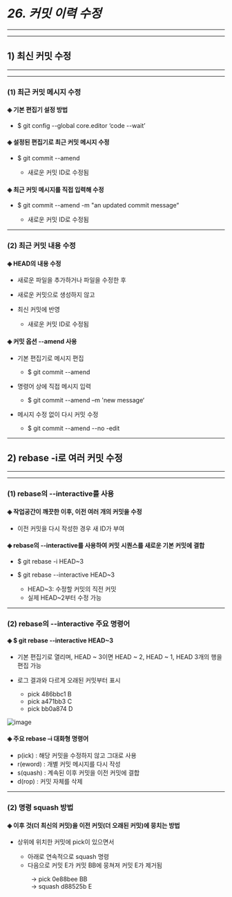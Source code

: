 # *26. 커밋 이력 수정*
- - -
* * *
## 1) 최신 커밋 수정
- - -
* * *
### (1) 최근 커밋 메시지 수정
#### ◈ 기본 편집기 설정 방법
  - $ git config --global core.editor ‘code --wait’
#### ◈ 설정된 편집기로 최근 커밋 메시지 수정
  - $ git commit --amend

    - 새로운 커밋 ID로 수정됨
#### ◈ 최근 커밋 메시지를 직접 입력해 수정
  - $ git commit --amend -m "an updated commit message“

    - 새로운 커밋 ID로 수정됨
- - -
### (2) 최근 커밋 내용 수정
#### ◈ HEAD의 내용 수정
  - 새로운 파일을 추가하거나 파일을 수정한 후

  - 새로운 커밋으로 생성하지 않고

  - 최신 커밋에 반영
    - 새로운 커밋 ID로 수정됨
#### ◈ 커밋 옵션 --amend 사용
  - 기본 편집기로 메시지 편집

    - $ git commit --amend
  - 명령어 상에 직접 메시지 입력

    - $ git commit --amend –m 'new message‘
  - 메시지 수정 없이 다시 커밋 수정

    - $ git commit --amend --no -edit
- - -
## 2) rebase -i로 여러 커밋 수정
- - -
* * *
### (1) rebase의 --interactive를 사용
#### ◈ 작업공간이 깨끗한 이후, 이전 여러 개의 커밋을 수정
  - 이전 커밋을 다시 작성한 경우 새 ID가 부여
#### ◈ rebase의 --interactive를 사용하여 커밋 시퀀스를 새로운 기본 커밋에 결합
  - $ git rebase -i HEAD~3

  - $ git rebase --interactive HEAD~3
    - HEAD~3: 수정할 커밋의 직전 커밋
    - 실제 HEAD~2부터 수정 가능
- - -
### (2) rebase의 --interactive 주요 명령어
#### ◈ $ git rebase --interactive HEAD~3
  - 기본 편집기로 열리며, HEAD ~ 3이면 HEAD ~ 2, HEAD ~ 1, HEAD 3개의 행을 편집 가능

  - 로그 결과와 다르게 오래된 커밋부터 표시
    - pick 486bbc1 B
    - pick a471bb3 C
    - pick bb0a874 D

![image](https://github.com/JD12321/1-2-STD/assets/127118453/135d31e4-58da-4e62-ad4e-ad5c01c70769)
#### ◈ 주요 rebase –i 대화형 명령어
  - p(ick) : 해당 커밋을 수정하지 않고 그대로 사용
  - r(eword) : 개별 커밋 메시지를 다시 작성
  - s(quash) : 계속된 이후 커밋을 이전 커밋에 결합
  - d(rop) : 커밋 자체를 삭제
- - -
### (2) 명령 squash 방법
#### ◈ 이후 것(더 최신의 커밋)을 이전 커밋(더 오래된 커밋)에 뭉치는 방법
  - 상위에 위치한 커밋에 pick이 있으면서

    - 아래로 연속적으로 squash 명령
    - 다음으로 커밋 E가 커밋 BB에 뭉쳐져 커밋 E가 제거됨
<p>&nbsp;&nbsp;&nbsp;&nbsp;&nbsp;&nbsp;&nbsp;&nbsp;&nbsp;&nbsp;&nbsp;&nbsp;&nbsp; -> pick 0e88bee BB<br>&nbsp;&nbsp;&nbsp;&nbsp;&nbsp;&nbsp;&nbsp;&nbsp;&nbsp;&nbsp;&nbsp;&nbsp;&nbsp; -> squash d88525b E</p>
